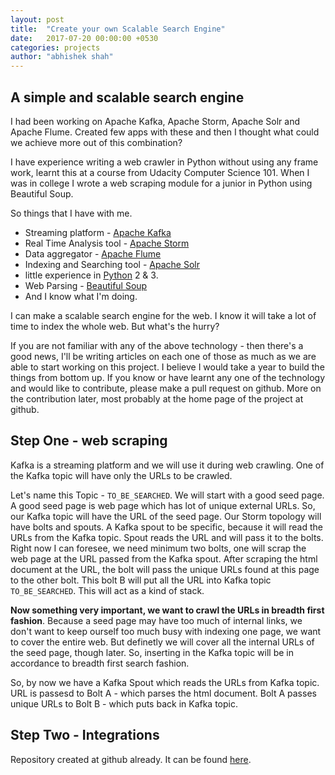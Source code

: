 ```yaml
---
layout: post
title:  "Create your own Scalable Search Engine"
date:   2017-07-20 00:00:00 +0530
categories: projects
author: "abhishek shah"
---
```


## A simple and scalable search engine

I had been working on Apache Kafka, Apache Storm, Apache Solr and Apache Flume. Created few apps with these and then I thought what could we achieve more out of this combination?

I have experience writing a web crawler in Python without using any frame work, learnt this at a course from Udacity Computer Science 101. When I was in college I wrote a web scraping module for a junior in Python using Beautiful Soup.

So things that I have with me.
* Streaming platform - [Apache Kafka](https://kafka.apache.org/http://storm.apache.org/)
* Real Time Analysis tool - [Apache Storm](http://storm.apache.org/)
* Data aggregator - [Apache Flume](https://flume.apache.org/)
* Indexing and Searching tool - [Apache Solr](http://lucene.apache.org/solr/)
* little experience in [Python](https://www.python.org/) 2 & 3.
* Web Parsing - [Beautiful Soup](https://www.crummy.com/software/BeautifulSoup/bs4/doc/)
* And I know what I'm doing.

I can make a scalable search engine for the web. I know it will take a lot of time to index the whole web. But what's the hurry?

If you are not familiar with any of the above technology - then there's a good news, I'll be writing articles on each one of those as much as we are able to start working on this project. I believe I would take a year to build the things from bottom up. If you know or have learnt any one of the technology and would like to contribute, please make a pull request on github. More on the contribution later,  most probably at the home page of the project at github.

## Step One - web scraping
Kafka is a streaming platform and we will use it during web crawling. One of the Kafka topic will have only the URLs to be crawled.

Let's name this Topic - `TO_BE_SEARCHED`. We will start with a good seed page. A good seed page is web page which has lot of unique external URLs. So, our Kafka topic will have the URL of the seed page.
Our Storm topology will have bolts and spouts. A Kafka spout to be specific, because it will read the URLs from the Kafka topic. Spout reads the URL and will pass it to the bolts. Right now I can foresee, we need minimum two bolts, one will scrap the web page at the URL passed from the Kafka spout. After scraping the html document at the URL, the bolt will pass the unique URLs found at this page to the other bolt. This bolt B will put all the URL into Kafka topic `TO_BE_SEARCHED`. This will act as a kind of stack.

**Now something very important, we want to crawl the URLs in breadth first fashion**. Because a seed page may have too much of internal links, we don't want to keep ourself too much busy with indexing one page, we want to cover the entire web. But definetly we will cover all the internal URLs of the seed page, though later.
So, inserting in the Kafka topic will be in accordance to breadth first search fashion.

So, by now we have a Kafka Spout which reads the URLs from Kafka topic. URL is passesd to Bolt A - which parses the html document. Bolt A passes unique URLs to Bolt B - which puts back in Kafka topic.

## Step Two - Integrations



Repository created at github already. It can be found [here](https://github.com/ashah2012/scalable-search-engine).
